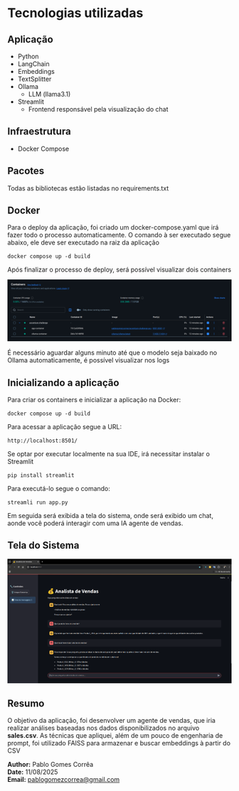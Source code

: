 # Tecnologias utilizadas

## Aplicação
* Python
* LangChain
* Embeddings
* TextSplitter
* Ollama
  * LLM (llama3.1)
* Streamlit
  * Frontend responsável pela visualização do chat

## Infraestrutura
* Docker Compose

## Pacotes
Todas as bibliotecas estão listadas no requirements.txt 

## Docker
Para o deploy da aplicação, foi criado um docker-compose.yaml que irá fazer 
todo o processo automaticamente. O comando à ser executado segue abaixo, ele deve ser
executado na raiz da aplicação

```
docker compose up -d build
```

Após finalizar o processo de deploy, será possível visualizar dois containers

![img.png](img.png)

É necessário aguardar alguns minuto até que o modelo seja baixado no Ollama automaticamente, 
é possível visualizar nos logs

## Inicializando a aplicação
Para criar os containers e inicializar a aplicação na Docker:

```
docker compose up -d build
```
Para acessar a aplicação segue a URL:
```
http://localhost:8501/
```

Se optar por executar localmente na sua IDE, irá necessitar instalar o Streamlit
```
pip install streamlit
```
Para executá-lo segue o comando:
```
streamli run app.py
```

Em seguida será exibida a tela do sistema, onde será exibido um chat, 
aonde você poderá interagir com uma IA agente de vendas.

## Tela do Sistema
![img_1.png](img_1.png)

## Resumo
O objetivo da aplicação, foi desenvolver um agente de vendas, que iria realizar análises baseadas nos 
dados disponibilizados no arquivo **sales.csv**.
As técnicas que apliquei, além de um pouco de engenharia de prompt, 
foi utilizado FAISS para armazenar e buscar embeddings à partir do CSV 

**Author:** Pablo Gomes Corrêa  
**Date:** 11/08/2025  
**Email:** pablogomezcorrea@gmail.com
